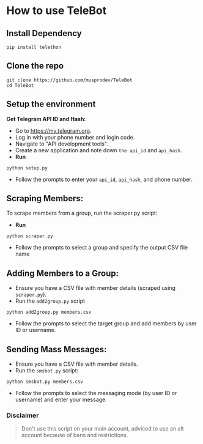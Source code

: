 # How to use TeleBot

## Install Dependency
```
pip install telethon
```
## Clone the repo
```
git clone https://github.com/musprodev/TeleBot
cd TeleBot
```
## Setup the environment

**Get Telegram API ID and Hash:**

- Go to https://my.telegram.org.
- Log in with your phone number and login code.
- Navigate to "API development tools".
- Create a new application and note down `the api_id` and `api_hash`.
- **Run** 
```
python setup.py
``` 
- Follow the prompts to enter your `api_id`, `api_hash`, and phone number.

## Scraping Members:
To scrape members from a group, run the scraper.py script:
- **Run**
```
python scraper.py
```
- Follow the prompts to select a group and specify the output CSV file name

## Adding Members to a Group:
- Ensure you have a CSV file with member details (scraped using `scraper.py`).
- Run the `add2group.py` script
```
python add2group.py members.csv
```
- Follow the prompts to select the target group and add members by user ID or username.

## Sending Mass Messages:
- Ensure you have a CSV file with member details.
- Run the `smsbot.py` script:
```
python smsbot.py members.csv
```
- Follow the prompts to select the messaging mode (by user ID or username) and enter your message.

### Disclaimer
> Don't use this script on your main account, adviced to use an alt account because of bans and restrictions.
